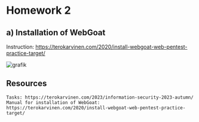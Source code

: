 # Homework 2

## a) Installation of WebGoat 

Instruction: https://terokarvinen.com/2020/install-webgoat-web-pentest-practice-target/

![grafik](https://github.com/danielginfinland/InformationSecurityCourse/assets/156656492/6a88a921-f7e0-41f5-aecf-5dfcd633fef5)


## Resources
    Tasks: https://terokarvinen.com/2023/information-security-2023-autumn/
    Manual for installation of WebGoat: https://terokarvinen.com/2020/install-webgoat-web-pentest-practice-target/


